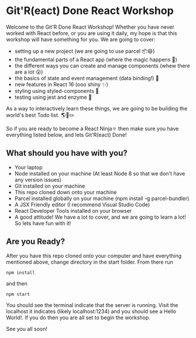 # Git'R(eact) Done React Workshop

Welcome to the Git'R Done React Workshop! Whether you have never worked with React before, or you are using it daily, my hope is that this workshop will have something for you. We are going to cover:

- setting up a new project (we are going to use parcel :package::smile:)
- the fundamental parts of a React app (where the magic happens :milky_way:)
- the different ways you can create and manage components (whew there are a lot :open_mouth:)
- the basics of state and event management (data binding!) :wrench:
- new features in React 16 (ooo shiny :sparkles:)
- styling using styled-components :nail_care:
- testing using jest and enzyme :microscope:

As a way to interactively learn these things, we are going to be building the world's best Todo list. :earth_americas::scroll::pencil2:

So if you are ready to become a React Ninja:atom_symbol: then make sure you have everything listed below, and lets Git'R(eact) Done!

## What should you have with you?

- Your laptop
- Node installed on your machine (At least Node 8 so that we don't have any version issues)
- Git installed on your machine
- This repo cloned down onto your machine
- Parcel installed globally on your machine (npm install -g parcel-bundler)
- A JSX Friendly editor (I recommend Visual Studio Code)
- React Developer Tools installed on your browser
- A good attitude! We have a lot to cover, and we are going to learn a lot! So lets have fun with it!

## Are you Ready?

After you have this repo cloned onto your computer and have everything mentioned above, change directory in the start folder. From there run

```
npm install
```

and then

```
npm start
```

You should see the terminal indicate that the server is running. Visit the localhost it indicates (likely localhost:1234) and you should see a Hello World!. If you do then you are all set to begin the workshop.

See you all soon!
